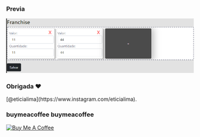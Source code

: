  
### Previa

<img src="docs/demo.png?raw=true"/>
 
### Obrigada ❤️
<p>[@eticialima](https://www.instagram.com/eticialima).</p>  

###  buymeacoffee buymeacoffee 
<a  href="https://www.buymeacoffee.com/leticialima" target="_blank">
 <img  src="https://cdn.buymeacoffee.com/buttons/default-red.png" alt="Buy Me A Coffee" height="40" width="170">
</a>  

